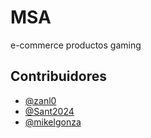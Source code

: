 # MSA

e-commerce productos gaming 

## Contribuidores

- [@zanl0](https://github.com/zanl0)
- [@Sant2024](https://github.com/Sant2024)
- [@mikelgonza](https://github.com/miklegonza)
